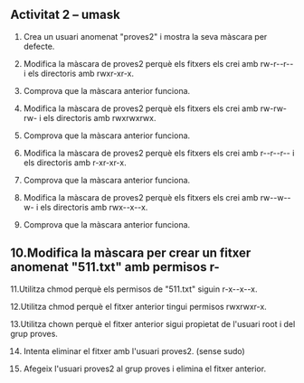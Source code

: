## Activitat 2 – umask
  1. Crea un usuari anomenat "proves2" i mostra la seva màscara per defecte.

  2. Modifica la màscara de proves2 perquè els fitxers els crei amb rw-r--r-- i els
directoris amb rwxr-xr-x.

  3. Comprova que la màscara anterior funciona.

  4. Modifica la màscara de proves2 perquè els fitxers els crei amb rw-rw-rw- i
els directoris amb rwxrwxrwx.

  5. Comprova que la màscara anterior funciona.

  6. Modifica la màscara de proves2 perquè els fitxers els crei amb r--r--r-- i els
directoris amb r-xr-xr-x.

  7. Comprova que la màscara anterior funciona.

  8. Modifica la màscara de proves2 perquè els fitxers els crei amb rw--w--w- i
els directoris amb rwx--x--x.

  9. Comprova que la màscara anterior funciona.

  10.Modifica la màscara per crear un fitxer anomenat "511.txt" amb permisos r-
-------

  11.Utilitza chmod perquè els permisos de "511.txt" siguin r-x--x--x.

  12.Utilitza chmod perquè el fitxer anterior tingui permisos rwxrwxr-x.

  13.Utilitza chown perquè el fitxer anterior sigui propietat de l'usuari root i del
grup proves.

  14. Intenta eliminar el fitxer amb l'usuari proves2. (sense sudo)

  15. Afegeix l'usuari proves2 al grup proves i elimina el fitxer anterior.
